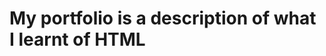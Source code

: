 <!DOCTYPE html>
<html>
<head>
	<title>HIIIIIIIIIIIIIII</title>
</head>
<body>

<h1>My portfolio is a description of what I learnt of HTML</h1>
</body>
</html>